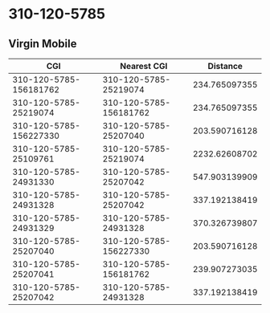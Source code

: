 # 310-120-5785
## Virgin Mobile


| CGI | Nearest CGI | Distance |
|-----|-------------|----------|
| 310-120-5785-156181762 | 310-120-5785-25219074 | 234.765097355 |
| 310-120-5785-25219074 | 310-120-5785-156181762 | 234.765097355 |
| 310-120-5785-156227330 | 310-120-5785-25207040 | 203.590716128 |
| 310-120-5785-25109761 | 310-120-5785-25219074 | 2232.62608702 |
| 310-120-5785-24931330 | 310-120-5785-25207042 | 547.903139909 |
| 310-120-5785-24931328 | 310-120-5785-25207042 | 337.192138419 |
| 310-120-5785-24931329 | 310-120-5785-24931328 | 370.326739807 |
| 310-120-5785-25207040 | 310-120-5785-156227330 | 203.590716128 |
| 310-120-5785-25207041 | 310-120-5785-156181762 | 239.907273035 |
| 310-120-5785-25207042 | 310-120-5785-24931328 | 337.192138419 |
